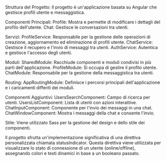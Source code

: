 Struttura del Progetto:
Il progetto è un'applicazione basata su Angular che gestisce profili utente e messaggistica.

Componenti Principali:
Profile: Mostra e permette di modificare i dettagli del profilo dell'utente.
Chat: Gestisce le conversazioni tra utenti.

Servizi:
ProfileService: Responsabile per la gestione delle operazioni di creazione, aggiornamento ed eliminazione di profili utente.
ChatService: Gestisce il recupero e l'invio di messaggi tra utenti.
AuthService: Autentica e gestisce l'accesso degli utenti.

Moduli:
SharedModule: Racchiude componenti e moduli condivisi in più parti dell'applicazione.
ProfileModule: Si occupa di gestire il profilo utente.
ChatModule: Responsabile per la gestione della messaggistica tra utenti.

Routing:
AppRoutingModule: Definisce i percorsi principali dell'applicazione e i caricamenti differiti dei moduli.

Componenti Aggiuntivi:
UsersSearchComponent: Campo di ricerca per utenti.
UsersListComponent: Lista di utenti con azioni interattive.
ChatInputComponent: Componente per l'invio dei messaggi in una chat.
ChatWindowComponent: Mostra i messaggi della chat e consente l'invio.

Stile:
Viene utilizzato Sass per la gestione del design e dello stile dei componenti.

Il progetto sfrutta un'implementazione significativa di una direttiva personalizzata chiamata statusIndicator. Questa direttiva viene utilizzata per visualizzare lo stato di connessione di un utente (online/offline), assegnando colori e testi dinamici in base a un booleano passato.
